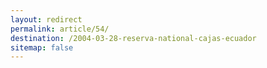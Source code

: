 ```yaml
---
layout: redirect
permalink: article/54/
destination: /2004-03-28-reserva-national-cajas-ecuador
sitemap: false
---
```

